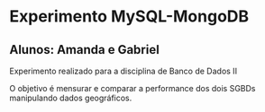 # Experimento MySQL-MongoDB

## Alunos: Amanda e Gabriel

Experimento realizado para a disciplina de Banco de Dados II

O objetivo é mensurar e comparar a performance dos dois SGBDs manipulando dados geográficos.
